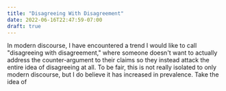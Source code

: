 ```yaml
---
title: "Disagreeing With Disagreement"
date: 2022-06-16T22:47:59-07:00
draft: true
---
```


In modern discourse, I have encountered a trend I would like to call "disagreeing with disagreement," where someone doesn't want to actually address the counter-argument to their claims so they instead attack the entire idea of disagreeing at all. To be fair, this is not really isolated to only modern discourse, but I do believe it has increased in prevalence. Take the idea of

